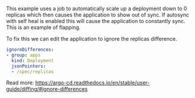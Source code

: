 This example uses a job to automatically scale up a deployment down to 0 replicas which then causes the application to show out of sync. If autosync with self heal is enabled this will cause the application to constantly sync. This is an example of flapping.

To fix this we can edit the application to ignore the replicas difference.

```yaml
ignoreDifferences:
- group: apps
  kind: Deployment
  jsonPointers:
  - /spec/replicas
```

Read more: https://argo-cd.readthedocs.io/en/stable/user-guide/diffing/#ignore-differences